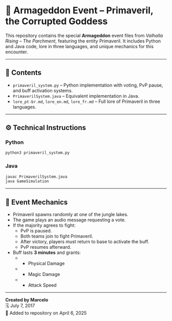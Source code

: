 # 🌺 Armageddon Event – Primaveril, the Corrupted Goddess

This repository contains the special **Armageddon** event files from *Valhalla Rising – The Parchment*, featuring the entity Primaveril. It includes Python and Java code, lore in three languages, and unique mechanics for this encounter.

---

## 📁 Contents

- `primaveril_system.py` – Python implementation with voting, PvP pause, and buff activation systems.
- `PrimaverilSystem.java` – Equivalent implementation in Java.
- `lore_pt-br.md`, `lore_en.md`, `lore_fr.md` – Full lore of Primaveril in three languages.

---

## ⚙️ Technical Instructions

### Python

```bash
python3 primaveril_system.py
```

### Java

```bash
javac PrimaverilSystem.java
java GameSimulation
```

---

## 🧠 Event Mechanics

- Primaveril spawns randomly at one of the jungle lakes.
- The game plays an audio message requesting a vote.
- If the majority agrees to fight:
  - PvP is paused.
  - Both teams join to fight Primaveril.
  - After victory, players must return to base to activate the buff.
  - PvP resumes afterward.
- Buff lasts **3 minutes** and grants:
  - + Physical Damage
  - + Magic Damage
  - + Attack Speed

---

**Created by Marcelo**  
🗓️ July 7, 2017  
📌 Added to repository on April 6, 2025
